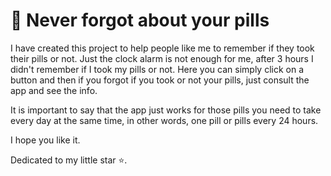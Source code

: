 # 💊 Never forgot about your pills

I have created this project to help people like me to remember if they took their pills or not. Just the clock alarm is not enough for me, after 3 hours I didn't remember if I took my pills or not. Here you can simply click on a button and then if you forgot if you took or not your pills, just consult the app and see the info.

It is important to say that the app just works for those pills you need to take every day at the same time, in other words, one pill or pills every 24 hours.

I hope you like it.

Dedicated to my little star ⭐️.